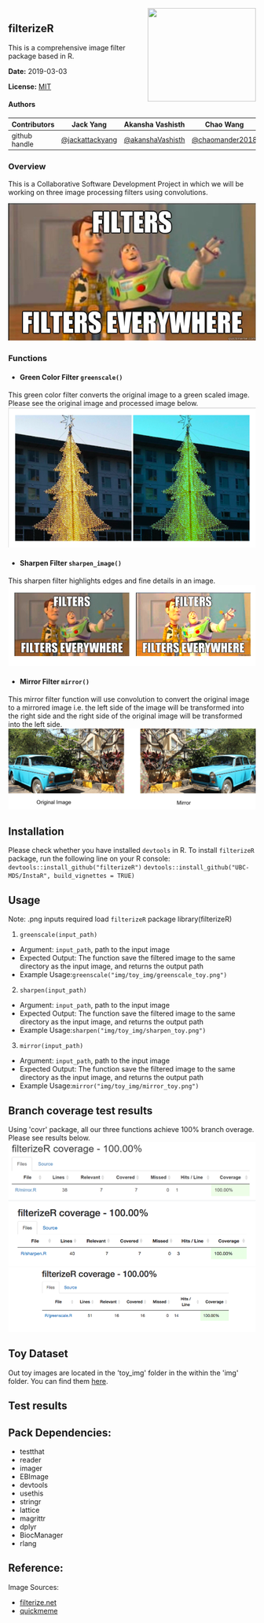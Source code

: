 <img src="https://filterize.net/wp-content/uploads/2018/02/logo_text_bottom-2.png" align="right" height="190" width="220"/>

## filterizeR
This is a comprehensive image filter package based in R.

**Date:** 2019-03-03

**License:** [MIT](https://opensource.org/licenses/MIT)

#### Authors

|Contributors |Jack Yang| Akansha Vashisth |Chao Wang|
|---|---|---|----|
|github handle|[@jackattackyang](https://github.com/jackattackyang)|[@akanshaVashisth](https://github.com/akanshaVashisth)|[@chaomander2018](https://github.com/chaomander2018)|

### Overview

This is a Collaborative Software Development Project in which we will be working on three image processing filters using convolutions.

![theme](img/theme.png)
### Functions

- #### Green Color Filter `greenscale()`
This green color filter converts the original image to a green scaled image.
Please see the original image and processed image below.
![insert green filter before and after](img/greenscale_eff.png)

- #### Sharpen Filter `sharpen_image()`
This sharpen filter highlights edges and fine details in an image.
![insert a cropped image before and after](img/sharpen_eff.png)

- #### Mirror Filter `mirror()`
This mirror filter function will use convolution to convert the original image to a mirrored image i.e. the left side of the image will be transformed into the right side and the right side of the original image will be transformed into the left side.
![insert flag image before and after](img/mirror.png)

## Installation
Please check whether you have installed `devtools` in R.
To install `filterizeR` package, run the following line on your R console:
`devtools::install_github("filterizeR")`
`devtools::install_github("UBC-MDS/InstaR", build_vignettes = TRUE)`


## Usage
Note: .png inputs required
load `filterizeR` package
library(filterizeR)

1. `greenscale(input_path)`
 - Argument: `input_path`, path to the input image
 - Expected Output: The function save the filtered image to the same directory as the input image, and returns the output path
 - Example Usage:`greenscale("img/toy_img/greenscale_toy.png")`


2. `sharpen(input_path)`
 - Argument: `input_path`, path to the input image
 - Expected Output: The function save the filtered image to the same directory as the input image, and returns the output path
 - Example Usage:`sharpen("img/toy_img/sharpen_toy.png")`


3. `mirror(input_path)`
 - Argument: `input_path`, path to the input image
 - Expected Output: The function save the filtered image to the same directory as the input image, and returns the output path
 - Example Usage:`mirror("img/toy_img/mirror_toy.png")`


## Branch coverage test results
Using 'covr' package, all our three functions achieve 100% branch overage. Please see results below.
![Mirro_covr](doc/mirror_covr.png)
![Sharpen_covr](doc/sharpen_covr.png)
![Greenscale_covr](doc/greenscale_covr.png)

## Toy Dataset
Out toy images are located in the 'toy_img' folder in the within the 'img' folder. You can find them [here](img/toy_img).


## Test results

## Pack Dependencies:
- testthat
- reader
- imager
- EBImage
- devtools
- usethis
- stringr
- lattice
- magrittr
- dplyr
- BiocManager
- rlang


## Reference:
Image Sources:
- [filterize.net](https://filterize.net/wp-content/uploads/2018/02/logo_text_bottom-2.png)
- [quickmeme](http://www.quickmeme.com/img/2f/2f516b33efd7251b57bad254f1688131458e13d005972810676ea9622a6c4d29.jpg)
